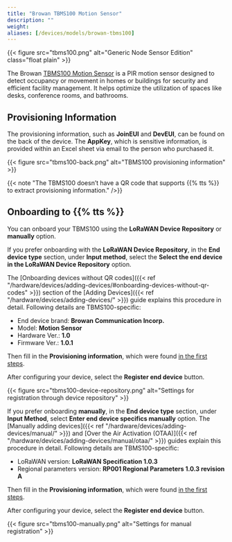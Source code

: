 ```yaml
---
title: "Browan TBMS100 Motion Sensor"
description: ""
weight:
aliases: [/devices/models/browan-tbms100]
---
```


{{< figure src="tbms100.png" alt="Generic Node Sensor Edition" class="float plain" >}}

The Browan [TBMS100 Motion Sensor](https://lora-alliance.org/wp-content/uploads/2020/05/RM_Motion-SensorPIR_20200205_v2_with-downlink.pdf) is a PIR motion sensor designed to detect occupancy or movement in homes or buildings for security and efficient facility management. It helps optimize the utilization of spaces like desks, conference rooms, and bathrooms.

<!--more-->

## Provisioning Information

The provisioning information, such as **JoinEUI** and **DevEUI**, can be found on the back of the device. The **AppKey**, which is sensitive information, is provided within an Excel sheet via email to the person who purchased it.

{{< figure src="tbms100-back.png" alt="TBMS100 provisioning information" >}}

{{< note "The TBMS100 doesn’t have a QR code that supports {{% tts %}} to extract provisioning information." />}}

## Onboarding to {{% tts %}}

You can onboard your TBMS100 using the **LoRaWAN Device Repository** or **manually** option.

If you prefer onboarding with the **LoRaWAN Device Repository**, in the **End device type** section, under **Input method**, select the **Select the end device in the LoRaWAN Device Repository** option.

The [Onboarding devices without QR codes]({{< ref "/hardware/devices/adding-devices/#onboarding-devices-without-qr-codes" >}}) section of the [Adding Devices]({{< ref "/hardware/devices/adding-devices/" >}}) guide explains this procedure in detail. Following details are TBMS100-specific:

- End device brand: **Browan Communication Incorp.**
- Model: **Motion Sensor**
- Hardware Ver.: **1.0**
- Firmware Ver.: **1.0.1**

Then fill in the **Provisioning information**, which were found [in the first steps](#provisioning-information).

After configuring your device, select the **Register end device** button.

{{< figure src="tbms100-device-repository.png" alt="Settings for registration through device repository" >}}

If you prefer onboarding **manually**, in the **End device type** section, under **Input Method**, select **Enter end device specifics manually** option. The [Manually adding devices]({{< ref "/hardware/devices/adding-devices/manual/" >}}) and [Over the Air Activation (OTAA)]({{< ref "/hardware/devices/adding-devices/manual/otaa/" >}}) guides explain this procedure in detail. Following details are TBMS100-specific:

- LoRaWAN version: **LoRaWAN Specification 1.0.3**
- Regional parameters version: **RP001 Regional Parameters 1.0.3 revision A**

Then fill in the **Provisioning information**, which were found [in the first steps](#provisioning-information).

After configuring your device, select the **Register end device** button.

{{< figure src="tbms100-manually.png" alt="Settings for manual registration" >}}
